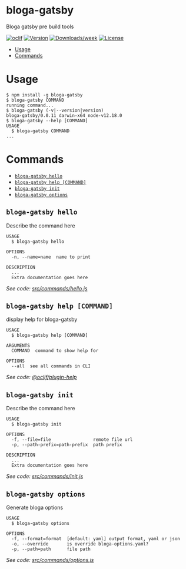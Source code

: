 bloga-gatsby
============

Bloga gatsby pre build tools

[![oclif](https://img.shields.io/badge/cli-oclif-brightgreen.svg)](https://oclif.io)
[![Version](https://img.shields.io/npm/v/bloga-gatsby.svg)](https://npmjs.org/package/bloga-gatsby)
[![Downloads/week](https://img.shields.io/npm/dw/bloga-gatsby.svg)](https://npmjs.org/package/bloga-gatsby)
[![License](https://img.shields.io/npm/l/bloga-gatsby.svg)](https://github.com/theowenyoung/bloga-gatsby/blob/master/package.json)

<!-- toc -->
* [Usage](#usage)
* [Commands](#commands)
<!-- tocstop -->
# Usage
<!-- usage -->
```sh-session
$ npm install -g bloga-gatsby
$ bloga-gatsby COMMAND
running command...
$ bloga-gatsby (-v|--version|version)
bloga-gatsby/0.0.11 darwin-x64 node-v12.18.0
$ bloga-gatsby --help [COMMAND]
USAGE
  $ bloga-gatsby COMMAND
...
```
<!-- usagestop -->
# Commands
<!-- commands -->
* [`bloga-gatsby hello`](#bloga-gatsby-hello)
* [`bloga-gatsby help [COMMAND]`](#bloga-gatsby-help-command)
* [`bloga-gatsby init`](#bloga-gatsby-init)
* [`bloga-gatsby options`](#bloga-gatsby-options)

## `bloga-gatsby hello`

Describe the command here

```
USAGE
  $ bloga-gatsby hello

OPTIONS
  -n, --name=name  name to print

DESCRIPTION
  ...
  Extra documentation goes here
```

_See code: [src/commands/hello.js](https://github.com/theowenyoung/bloga-gatsby/blob/v0.0.11/src/commands/hello.js)_

## `bloga-gatsby help [COMMAND]`

display help for bloga-gatsby

```
USAGE
  $ bloga-gatsby help [COMMAND]

ARGUMENTS
  COMMAND  command to show help for

OPTIONS
  --all  see all commands in CLI
```

_See code: [@oclif/plugin-help](https://github.com/oclif/plugin-help/blob/v2.2.3/src/commands/help.ts)_

## `bloga-gatsby init`

Describe the command here

```
USAGE
  $ bloga-gatsby init

OPTIONS
  -f, --file=file                remote file url
  -p, --path-prefix=path-prefix  path prefix

DESCRIPTION
  ...
  Extra documentation goes here
```

_See code: [src/commands/init.js](https://github.com/theowenyoung/bloga-gatsby/blob/v0.0.11/src/commands/init.js)_

## `bloga-gatsby options`

Generate bloga options

```
USAGE
  $ bloga-gatsby options

OPTIONS
  -f, --format=format  [default: yaml] output format, yaml or json
  -o, --override       is override bloga-options.yaml?
  -p, --path=path      file path
```

_See code: [src/commands/options.js](https://github.com/theowenyoung/bloga-gatsby/blob/v0.0.11/src/commands/options.js)_
<!-- commandsstop -->
